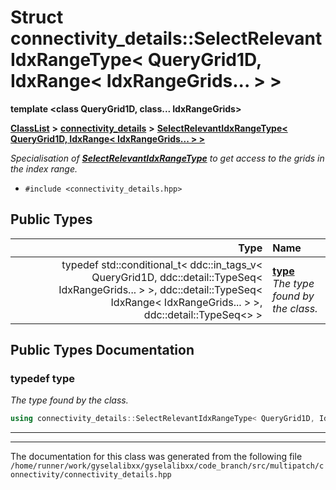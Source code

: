 

# Struct connectivity\_details::SelectRelevantIdxRangeType&lt; QueryGrid1D, IdxRange&lt; IdxRangeGrids... &gt; &gt;

**template &lt;class QueryGrid1D, class... IdxRangeGrids&gt;**



[**ClassList**](annotated.md) **>** [**connectivity\_details**](namespaceconnectivity__details.md) **>** [**SelectRelevantIdxRangeType&lt; QueryGrid1D, IdxRange&lt; IdxRangeGrids... &gt; &gt;**](structconnectivity__details_1_1SelectRelevantIdxRangeType_3_01QueryGrid1D_00_01IdxRange_3_01IdxRangeGrids_8_8_8_01_4_01_4.md)



_Specialisation of_ [_**SelectRelevantIdxRangeType**_](structconnectivity__details_1_1SelectRelevantIdxRangeType.md) _to get access to the grids in the index range._

* `#include <connectivity_details.hpp>`

















## Public Types

| Type | Name |
| ---: | :--- |
| typedef std::conditional\_t&lt; ddc::in\_tags\_v&lt; QueryGrid1D, ddc::detail::TypeSeq&lt; IdxRangeGrids... &gt; &gt;, ddc::detail::TypeSeq&lt; IdxRange&lt; IdxRangeGrids... &gt; &gt;, ddc::detail::TypeSeq&lt;&gt; &gt; | [**type**](#typedef-type)  <br>_The type found by the class._  |
















































## Public Types Documentation




### typedef type 

_The type found by the class._ 
```C++
using connectivity_details::SelectRelevantIdxRangeType< QueryGrid1D, IdxRange< IdxRangeGrids... > >::type =  std::conditional_t< ddc::in_tags_v<QueryGrid1D, ddc::detail::TypeSeq<IdxRangeGrids...> >, ddc::detail::TypeSeq<IdxRange<IdxRangeGrids...> >, ddc::detail::TypeSeq<> >;
```




<hr>

------------------------------
The documentation for this class was generated from the following file `/home/runner/work/gyselalibxx/gyselalibxx/code_branch/src/multipatch/connectivity/connectivity_details.hpp`

